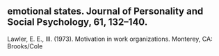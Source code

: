 ## emotional states. Journal of Personality and Social Psychology, 61, 132–140.

Lawler, E. E., III. (1973). Motivation in work organizations. Monterey, CA: Brooks/Cole
